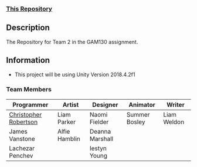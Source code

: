 ### [This Repository](https://gamesgit.falmouth.ac.uk/users/cr230727/repos/gam110-creative-cards-team10/browse)
## Description
The Repository for Team 2 in the GAM130 assignment.

## Information
- This project will be using Unity Version 2018.4.2f1 

### Team Members
|Programmer                                          |Artist       |Designer       |Animator     |Writer
|----------------------------------------------------|-------------|---------------|-------------|-----------|
|[Christopher Robertson](https://github.com/Koltonix)|Liam Parker  |Naomi Fielder  |Summer Bosley|Liam Weldon|
|James Vanstone                					     |Alfie Hamblin|Deanna Marshall|             |           |
|Lachezar Penchev                				     |             |Iestyn Young   |             |           |